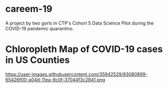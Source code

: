 # careem-19
A project by two gorls in CTP's Cohort 5 Data Science Pilot during the COVID-19 pandemic quarantino.

# Chloropleth Map of COVID-19 cases in US Counties 
https://user-images.githubusercontent.com/35942529/83080899-65426f00-a04d-11ea-9c0f-37044f3c2841.png
